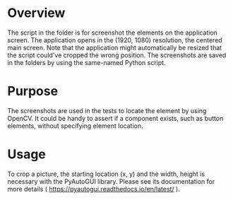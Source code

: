 # Overview
The script in the folder is for screenshot the elements on the application screen.
The application opens in the (1920, 1080) resolution, the centered main screen. Note that
the application might automatically be resized that the script could've cropped the wrong
position. The screenshots are saved in the folders by using the same-named Python script.

# Purpose
The screenshots are used in the tests to locate the element by using OpenCV.
It could be handy to assert if a component exists, such as button elements, without specifying
element location. 

# Usage
To crop a picture, the starting location (x, y) and the width, height is necessary with the PyAutoGUI
library. Please see its documentation for more details ( https://pyautogui.readthedocs.io/en/latest/ ).
